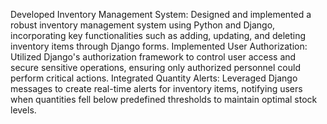 Developed Inventory Management System: Designed and implemented a robust inventory management system using Python and Django, incorporating key functionalities such as adding, updating, and deleting inventory items through Django forms.
Implemented User Authorization: Utilized Django's authorization framework to control user access and secure sensitive operations, ensuring only authorized personnel could perform critical actions.
Integrated Quantity Alerts: Leveraged Django messages to create real-time alerts for inventory items, notifying users when quantities fell below predefined thresholds to maintain optimal stock levels.
